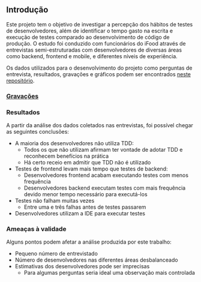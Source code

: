 ## Introdução

Este projeto tem o objetivo de investigar a percepção dos hábitos de testes de desenvolvedores, além de identificar o tempo gasto na escrita e execução de testes comparado ao desenvolvimento de código de produção. O estudo foi conduzido com funcionários do iFood através de entrevistas semi-estruturadas com desenvolvedores de diversas áreas como backend, frontend e mobile, e diferentes níveis de experiência.

Os dados utilizados para o desenvolvimento do projeto como perguntas de entrevista, resultados, gravações e gráficos podem ser encontrados [neste repositório](https://github.com/oknotok97/taes).

### [Gravações](/audio-entrevistas)

### Resultados

A partir da análise dos dados coletados nas entrevistas, foi possível chegar as seguintes conclusões:
* A maioria dos desenvolvedores não utiliza TDD:  
    * Todos os que não utilizam afirmam ter vontade de adotar TDD e reconhecem benefícios na prática
    * Há certo receio em admitir que TDD não é utilizado
* Testes de frontend levam mais tempo que testes de backend:
    * Desenvolvedores frontend acabam executando testes com menos frequência
    * Desenvolvedores backend executam testes com mais frequência devido menor tempo necessário para executá-los
* Testes não falham muitas vezes
    * Entre uma e três falhas antes de testes passarem
* Desenvolvedores utilizam a IDE para executar testes

### Ameaças à validade

Alguns pontos podem afetar a análise produzida por este trabalho:
* Pequeno número de entrevistado
* Número de desenvolvedores nas diferentes áreas desbalanceado
* Estimativas dos desenvolvedores pode ser imprecisas
    * Para algumas perguntas seria ideal uma observação mais controlada
